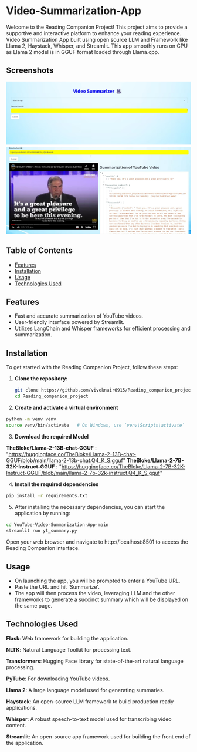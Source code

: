 # Video-Summarization-App
Welcome to the Reading Companion Project! This project aims to provide a supportive and interactive platform to enhance your reading experience. 
Video Summarization App built using open source LLM and Framework like Llama 2, Haystack, Whisper, and Streamlit. This app smoothly runs on CPU as Llama 2 model is in GGUF format loaded through Llama.cpp.

## Screenshots
![Reading Companion](YouTube-Video-Summarization-App-main/screenshots/im1.jpeg)
![Video Summarization](YouTube-Video-Summarization-App-main/screenshots/im2.jpeg)


## Table of Contents

- [Features](#features)
- [Installation](#installation)
- [Usage](#usage)
- [Technologies Used](#technologies-used)

## Features

- Fast and accurate summarization of YouTube videos.
- User-friendly interface powered by Streamlit.
- Utilizes LangChain and Whisper frameworks for efficient processing and summarization.
  
## Installation

To get started with the Reading Companion Project, follow these steps:

1. **Clone the repository:**

   ```bash
   git clone https://github.com/viveknair6915/Reading_companion_project.git
   cd Reading_companion_project 

2. **Create and activate a virtual environment**

```bash
python -m venv venv
source venv/bin/activate   # On Windows, use `venv\Scripts\activate`
```

3. **Download the required Model**

**TheBloke/Llama-2-13B-chat-GGUF** : "https://huggingface.co/TheBloke/Llama-2-13B-chat-GGUF/blob/main/llama-2-13b-chat.Q4_K_S.gguf"
**TheBloke/Llama-2-7B-32K-Instruct-GGUF** : "https://huggingface.co/TheBloke/Llama-2-7B-32K-Instruct-GGUF/blob/main/llama-2-7b-32k-instruct.Q4_K_S.gguf"

4. **Install the required dependencies**


```bash
pip install -r requirements.txt
```

5. After installing the necessary dependencies, you can start the application by running:


```bash
cd YouTube-Video-Summarization-App-main
streamlit run yt_summary.py
```

Open your web browser and navigate to http://localhost:8501 to access the Reading Companion interface.

## Usage

- On launching the app, you will be prompted to enter a YouTube URL.
- Paste the URL and hit 'Summarize'.
- The app will then process the video, leveraging LLM and the other frameworks to generate a succinct summary which will be displayed on the same page.
  
## Technologies Used

**Flask**: Web framework for building the application.

**NLTK**: Natural Language Toolkit for processing text.

**Transformers**: Hugging Face library for state-of-the-art natural language processing.

**PyTube**: For downloading YouTube videos.

**Llama 2**: A large language model used for generating summaries.

**Haystack**: An open-source LLM framework to build production ready applications.

**Whisper**: A robust speech-to-text model used for transcribing video content.

**Streamlit**: An open-source app framework used for building the front end of the application.
